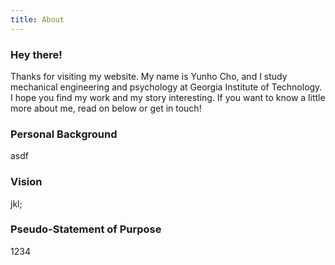 ```yaml
---
title: About
---
```


<div class="text-center">
  <!-- You can use Vue components inside markdown -->
  <h3>Hey there!</h3>
</div>

<!-- Thanks for visiting my website. My name is Yunho Cho. I’m a college student studying mechanical engineering and psychology at Georgia Institute of Technology. I hope you find my work and the content of this website interesting. If you want to know a little more about me, read on below or get in touch! -->
Thanks for visiting my website. My name is Yunho Cho, and I study mechanical engineering and psychology at Georgia Institute of Technology. I hope you find my work and my story interesting. If you want to know a little more about me, read on below or get in touch!

<!-- [Vitesse](https://github.com/antfu/vitesse) is an opinionated [Vite](https://github.com/vitejs/vite) starter template made by [@antfu](https://github.com/antfu) for mocking apps swiftly. With **file-based routing**, **components auto importing**, **markdown support**, I18n, PWA and uses **UnoCSS** for styling and icons. -->

<!-- ```js
// syntax highlighting example
function vitesse() {
  const foo = 'bar'
  console.log(foo)
}
```

Check out the [GitHub repo](https://github.com/antfu/vitesse) for more details. -->

<div class="text-center">
  <h3>Personal Background</h3>
</div>

asdf

<div class="text-center">
  <h3>Vision</h3>
</div>

jkl;

<div class="text-center">
  <h3>Pseudo-Statement of Purpose</h3>
</div>

1234
